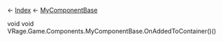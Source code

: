 ← [Index](Api-Index) ← [MyComponentBase](VRage.Game.Components.MyComponentBase)

void void VRage.Game.Components.MyComponentBase.OnAddedToContainer()()